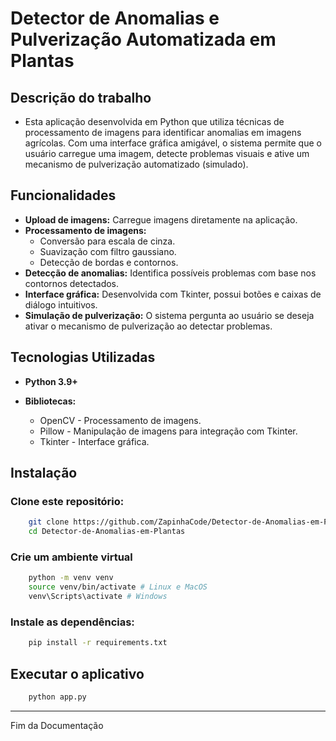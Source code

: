 # Detector de Anomalias e Pulverização Automatizada em Plantas

## Descrição do trabalho

- Esta aplicação desenvolvida em Python que utiliza técnicas de processamento de imagens para identificar anomalias em imagens agrícolas. Com uma interface gráfica amigável, o sistema permite que o usuário carregue uma imagem, detecte problemas visuais e ative um mecanismo de pulverização automatizado (simulado).

## Funcionalidades

- **Upload de imagens:** Carregue imagens diretamente na aplicação.
- **Processamento de imagens:**
    - Conversão para escala de cinza.
    - Suavização com filtro gaussiano.
    - Detecção de bordas e contornos.
- **Detecção de anomalias:** Identifica possíveis problemas com base nos contornos detectados.
- **Interface gráfica:** Desenvolvida com Tkinter, possui botões e caixas de diálogo intuitivos.
- **Simulação de pulverização:** O sistema pergunta ao usuário se deseja ativar o mecanismo de pulverização ao detectar problemas.

## Tecnologias Utilizadas

- **Python 3.9+**

- **Bibliotecas:**
    - OpenCV - Processamento de imagens.
    - Pillow - Manipulação de imagens para integração com Tkinter.
    - Tkinter - Interface gráfica.

## Instalação

### Clone este repositório:

```bash
    git clone https://github.com/ZapinhaCode/Detector-de-Anomalias-em-Plantas.git
    cd Detector-de-Anomalias-em-Plantas
```
### Crie um ambiente virtual

```bash
    python -m venv venv
    source venv/bin/activate # Linux e MacOS
    venv\Scripts\activate # Windows
```

### Instale as dependências:

```bash
    pip install -r requirements.txt
```

## Executar o aplicativo
```bash
    python app.py
```
__________________________________________________________________________________
Fim da Documentação